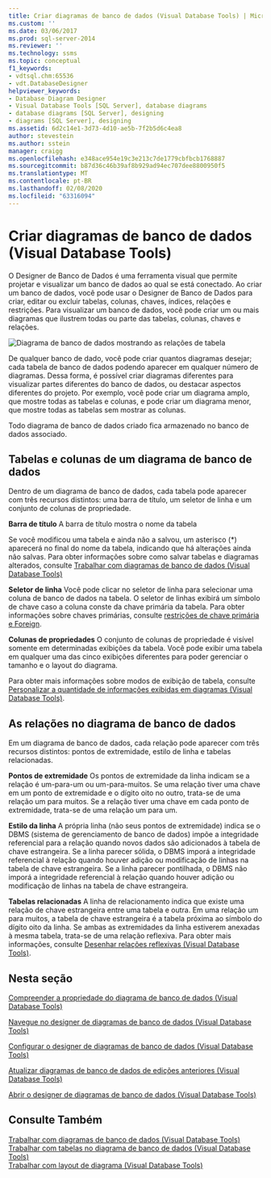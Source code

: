 ```yaml
---
title: Criar diagramas de banco de dados (Visual Database Tools) | Microsoft Docs
ms.custom: ''
ms.date: 03/06/2017
ms.prod: sql-server-2014
ms.reviewer: ''
ms.technology: ssms
ms.topic: conceptual
f1_keywords:
- vdtsql.chm:65536
- vdt.DatabaseDesigner
helpviewer_keywords:
- Database Diagram Designer
- Visual Database Tools [SQL Server], database diagrams
- database diagrams [SQL Server], designing
- diagrams [SQL Server], designing
ms.assetid: 6d2c14e1-3d73-4d10-ae5b-7f2b5d6c4ea8
author: stevestein
ms.author: sstein
manager: craigg
ms.openlocfilehash: e348ace954e19c3e213c7de1779cbfbcb1768887
ms.sourcegitcommit: b87d36c46b39af8b929ad94ec707dee8800950f5
ms.translationtype: MT
ms.contentlocale: pt-BR
ms.lasthandoff: 02/08/2020
ms.locfileid: "63316094"
---
```

# <a name="design-database-diagrams-visual-database-tools"></a>Criar diagramas de banco de dados (Visual Database Tools)
  O Designer de Banco de Dados é uma ferramenta visual que permite projetar e visualizar um banco de dados ao qual se está conectado. Ao criar um banco de dados, você pode usar o Designer de Banco de Dados para criar, editar ou excluir tabelas, colunas, chaves, índices, relações e restrições. Para visualizar um banco de dados, você pode criar um ou mais diagramas que ilustrem todas ou parte das tabelas, colunas, chaves e relações.  
  
 ![Diagrama de banco de dados mostrando as relações de tabela](../../database-engine/media//dv3w7c1.gif "Diagrama de banco de dados mostrando as relações de tabela")  
  
 De qualquer banco de dado, você pode criar quantos diagramas desejar; cada tabela de banco de dados podendo aparecer em qualquer número de diagramas. Dessa forma, é possível criar diagramas diferentes para visualizar partes diferentes do banco de dados, ou destacar aspectos diferentes do projeto. Por exemplo, você pode criar um diagrama amplo, que mostre todas as tabelas e colunas, e pode criar um diagrama menor, que mostre todas as tabelas sem mostrar as colunas.  
  
 Todo diagrama de banco de dados criado fica armazenado no banco de dados associado.  
  
## <a name="tables-and-columns-in-a-database-diagram"></a>Tabelas e colunas de um diagrama de banco de dados  
 Dentro de um diagrama de banco de dados, cada tabela pode aparecer com três recursos distintos: uma barra de título, um seletor de linha e um conjunto de colunas de propriedade.  
  
 **Barra de título** A barra de título mostra o nome da tabela  
  
 Se você modificou uma tabela e ainda não a salvou, um asterisco (*) aparecerá no final do nome da tabela, indicando que há alterações ainda não salvas. Para obter informações sobre como salvar tabelas e diagramas alterados, consulte [Trabalhar com diagramas de banco de dados &#40;Visual Database Tools&#41;](visual-database-tools.md)  
  
 **Seletor de linha** Você pode clicar no seletor de linha para selecionar uma coluna de banco de dados na tabela. O seletor de linhas exibirá um símbolo de chave caso a coluna conste da chave primária da tabela. Para obter informações sobre chaves primárias, consulte [restrições de chave primária e Foreign](../../relational-databases/tables/primary-and-foreign-key-constraints.md).  
  
 **Colunas de propriedades** O conjunto de colunas de propriedade é visível somente em determinadas exibições da tabela. Você pode exibir uma tabela em qualquer uma das cinco exibições diferentes para poder gerenciar o tamanho e o layout do diagrama.  
  
 Para obter mais informações sobre modos de exibição de tabela, consulte [Personalizar a quantidade de informações exibidas em diagramas &#40;Visual Database Tools&#41;](customize-the-amount-of-information-displayed-in-diagrams-visual-database-tools.md).  
  
## <a name="relationships-in-a-database-diagram"></a>As relações no diagrama de banco de dados  
 Em um diagrama de banco de dados, cada relação pode aparecer com três recursos distintos: pontos de extremidade, estilo de linha e tabelas relacionadas.  
  
 **Pontos de extremidade** Os pontos de extremidade da linha indicam se a relação é um-para-um ou um-para-muitos. Se uma relação tiver uma chave em um ponto de extremidade e o dígito oito no outro, trata-se de uma relação um para muitos. Se a relação tiver uma chave em cada ponto de extremidade, trata-se de uma relação um para um.  
  
 **Estilo da linha** A própria linha (não seus pontos de extremidade) indica se o DBMS (sistema de gerenciamento de banco de dados) impõe a integridade referencial para a relação quando novos dados são adicionados à tabela de chave estrangeira. Se a linha parecer sólida, o DBMS imporá a integridade referencial à relação quando houver adição ou modificação de linhas na tabela de chave estrangeira. Se a linha parecer pontilhada, o DBMS não imporá a integridade referencial à relação quando houver adição ou modificação de linhas na tabela de chave estrangeira.  
  
 **Tabelas relacionadas** A linha de relacionamento indica que existe uma relação de chave estrangeira entre uma tabela e outra. Em uma relação um para muitos, a tabela de chave estrangeira é a tabela próxima ao símbolo do dígito oito da linha. Se ambas as extremidades da linha estiverem anexadas à mesma tabela, trata-se de uma relação reflexiva. Para obter mais informações, consulte [Desenhar relações reflexivas &#40;Visual Database Tools&#41;](draw-reflexive-relationships-visual-database-tools.md).  
  
## <a name="in-this-section"></a>Nesta seção  
 [Compreender a propriedade do diagrama de banco de dados &#40;Visual Database Tools&#41;](understand-database-diagram-ownership-visual-database-tools.md)  
  
 [Navegue no designer de diagramas de banco de dados &#40;Visual Database Tools&#41;](navigate-in-database-diagram-designer-visual-database-tools.md)  
  
 [Configurar o designer de diagramas de banco de dados &#40;Visual Database Tools&#41;](set-up-database-diagram-designer-visual-database-tools.md)  
  
 [Atualizar diagramas de banco de dados de edições anteriores &#40;Visual Database Tools&#41;](upgrade-database-diagrams-from-previous-editions-visual-database-tools.md)  
  
 [Abrir o designer de diagramas de banco de dados &#40;Visual Database Tools&#41;](open-database-diagram-designer-visual-database-tools.md)  
  
## <a name="see-also"></a>Consulte Também  
 [Trabalhar com diagramas de banco de dados &#40;Visual Database Tools&#41;](visual-database-tools.md)   
 [Trabalhar com tabelas no diagrama de banco de dados &#40;Visual Database Tools&#41;](work-with-tables-in-database-diagram-visual-database-tools.md)   
 [Trabalhar com layout de diagrama &#40;Visual Database Tools&#41;](work-with-diagram-layout-visual-database-tools.md)  
  
  

